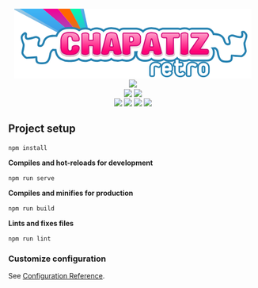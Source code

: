<p align="center">
  <a href="https://chapatizretro.com"><img src="src/assets/img/logo.svg" /></a><br>
  <a href="https://chzretro-front.web.app"><img src="https://img.shields.io/website?label=firebase&logo=firebase&url=https%3A%2F%2Fchzretro-front.web.app" /></a><br>
  <a href="http://www.gnu.org/licenses/gpl-3.0" target="_blank"><img src="https://img.shields.io/badge/license-GPL%20v3-blue.svg" /></a>
  <img src="https://img.shields.io/github/package-json/v/tigriz/chzretro-front" /><br>
  <img src="https://img.shields.io/github/forks/tigriz/chzretro-front?style=flat" />
  <img src="https://img.shields.io/github/stars/tigriz/chzretro-front?style=flat" />
  <a href="https://github.com/Tigriz/chzretro-front/issues"><img src="https://img.shields.io/github/issues/Tigriz/chzretro-front" /></a>
  <img src="https://img.shields.io/github/commit-activity/m/tigriz/chzretro-front" />
</p>

## Project setup
```
npm install
```
**Compiles and hot-reloads for development**
```
npm run serve
```
**Compiles and minifies for production**
```
npm run build
```
**Lints and fixes files**
```
npm run lint
```

### Customize configuration
See [Configuration Reference](https://cli.vuejs.org/config/).
